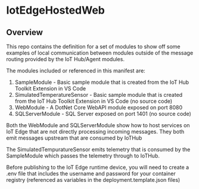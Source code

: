 # IotEdgeHostedWeb

## Overview

This repo contains the definition for a set of modules to show off some examples of local communication between modules outside of the message routing provided by the IoT Hub/Agent modules.

The modules included or referenced in this manifest are:

1. SampleModule - Basic sample module that is created from the IoT Hub Toolkit Extension in VS Code
2. SimulatedTemperatureSensor - Basic sample module that is created from the IoT Hub Toolkit Extension in VS Code (no source code)
3. WebModule - A DotNet Core WebAPI module exposed on port 8080
4. SQLServerModule - SQL Server exposed on port 1401 (no source code)

Both the WebModule and SQLServerModule show how to host services on IoT Edge that are not directly processing incoming messages. They both emit messages upstream that are consumed by IoTHub

The SimulatedTempuratureSensor emits telemetry that is consumed by the SampleModule which passes the telemetry through to IoTHub.

Before publishing to the IoT Edge runtime device, you will need to create a .env file that includes the username and password for your container registry (referenced as variables in the deployment.template.json files)
